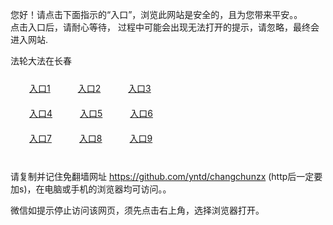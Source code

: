 您好！请点击下面指示的“入口”，浏览此网站是安全的，且为您带来平安。。 <br/>
点击入口后，请耐心等待， 过程中可能会出现无法打开的提示，请忽略，最终会进入网站. </br>

法轮大法在长春<br/>
<div style="padding:10px"><a style="margin:20px" target="_blank" href="https://dbe3izjyk6zy2.cloudfront.net/2Qpsp?jrgko" id="ccLink1" rel="nofollow">入口1</a> <a target="_blank" style="margin:20px" href="https://d1owhwd8kjlryg.cloudfront.net/2Qpsp?lhwvlb" id="ccLink2" rel="nofollow">入口2</a> <a style="margin:20px" target="_blank" href="https://d2ttpb6r48wd3b.cloudfront.net/2Qpsp?rrrbqu" id="ccLink3" rel="nofollow">入口3</a></div>

<div style="padding:10px" ><a style="margin:20px" target="_blank" href="https://dbe3izjyk6zy2.cloudfront.net/2Qpsp?jrgko" id="ccLink4" rel="nofollow">入口4</a> <a style="margin:20px" href="https://d1owhwd8kjlryg.cloudfront.net/2Qpsp?lhwvlb" target="_blank" id="ccLink5" rel="nofollow">入口5</a> <a style="margin:20px" href="https://d2ttpb6r48wd3b.cloudfront.net/2Qpsp?rrrbqu" target="_blank" id="ccLink6" rel="nofollow">入口6</a></div>

<div style="padding:10px"><a style="margin:20px" target="_blank" href="https://dbe3izjyk6zy2.cloudfront.net/2Qpsp?jrgko" id="ccLink7" rel="nofollow">入口7</a> <a style="margin:20px" href="https://d1owhwd8kjlryg.cloudfront.net/2Qpsp?lhwvlb" target="_blank" id="ccLink8" rel="nofollow">入口8</a> <a style="margin:20px" target="_blank" href="https://d2ttpb6r48wd3b.cloudfront.net/2Qpsp?rrrbqu" id="ccLink9" rel="nofollow">入口9</a></div>

<br/>



请复制并记住免翻墙网址 https://github.com/yntd/changchunzx (http后一定要加s)，在电脑或手机的浏览器均可访问。。<br/>

微信如提示停止访问该网页，须先点击右上角，选择浏览器打开。

